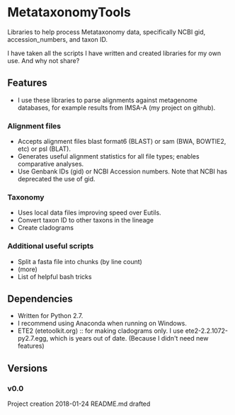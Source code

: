 # MetataxonomyTools
Libraries to help process Metataxonomy data, specifically NCBI gid, accession_numbers, and taxon ID.

I have taken all the scripts I have written and created libraries for my own use.  And why not share?


## Features
  * I use these libraries to parse alignments against metagenome databases, for example results from IMSA-A (my project on github).  
  ### Alignment files
  * Accepts alignment files blast format6 (BLAST) or sam (BWA, BOWTIE2, etc) or psl (BLAT).
  * Generates useful alignment statistics for all file types; enables comparative analyses.
  * Use Genbank IDs (gid) or NCBI Accession numbers.  Note that NCBI has deprecated the use of gid.
  ### Taxonomy
  * Uses local data files improving speed over Eutils. 
  * Convert taxon ID to other taxons in the lineage
  * Create cladograms
  ### Additional useful scripts
  * Split a fasta file into chunks (by line count)
  * (more)
  * List of helpful bash tricks
  
## Dependencies
  * Written for Python 2.7.  
  * I recommend using Anaconda when running on Windows.
  * ETE2 (etetoolkit.org) :: for making cladograms only.  I use ete2-2.2.1072-py2.7.egg, which is years out of date.  (Because I didn't need new features)

## Versions
  ### v0.0  
  Project creation 2018-01-24
  README.md drafted
